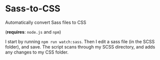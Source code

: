 # Sass-to-CSS
Automatically convert Sass files to CSS

(**requires**: `node.js` and `npm`)

I start by running `npm run watch:sass`. 
Then I edit a sass file (in the SCSS folder), and save. 
The script scans through my SCSS directory, and adds any changes to my CSS folder.
